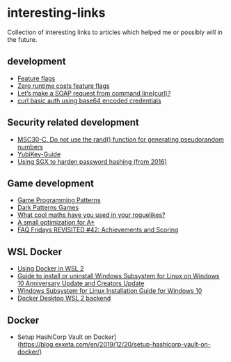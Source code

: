 # interesting-links

Collection of interesting links to articles which helped me or possibly will in the future.

## development
- [Feature flags](https://docs.microsoft.com/en-us/dotnet/architecture/cloud-native/feature-flags)
- [Zero runtime costs feature flags](https://stackoverflow.com/questions/51155408/zero-runtime-costs-feature-flags)
- [Let’s make a SOAP request from command line(curl)?](https://dasunhegoda.com/make-soap-request-command-line-curl/596/)
- [curl basic auth using base64 encoded credentials](https://osric.com/chris/accidental-developer/2018/07/curl-basic-auth-base64-encoded-credentials/)

## Security related development
- [MSC30-C. Do not use the rand() function for generating pseudorandom numbers](https://wiki.sei.cmu.edu/confluence/display/c/MSC30-C.+Do+not+use+the+rand%28%29+function+for+generating+pseudorandom+numbers)
- [YubiKey-Guide ](https://github.com/drduh/YubiKey-Guide)
- [Using SGX to harden password hashing (from 2016)](https://github.com/ctz/sgx-pwenclave)

## Game development
- [Game Programming Patterns](http://www.gameprogrammingpatterns.com)
- [Dark Patterns Games](https://www.darkpattern.games)
- [What cool maths have you used in your roguelikes?](https://www.reddit.com/r/roguelikedev/comments/9zoaec/what_cool_maths_have_you_used_in_your_roguelikes)
- [A small optimization for A*](https://coffeebraingames.wordpress.com/2019/02/23/a-small-optimization-for-a/)
- [FAQ Fridays REVISITED #42: Achievements and Scoring](https://www.reddit.com/r/roguelikedev/comments/c0csgj/faq_fridays_revisited_42_achievements_and_scoring/)


## WSL Docker
- [Using Docker in WSL 2](https://code.visualstudio.com/blogs/2020/03/02/docker-in-wsl2)
- [Guide to install or uninstall Windows Subsystem for Linux on Windows 10 Anniversary Update and Creators Update](https://docs.microsoft.com/de-de/windows/wsl/install-legacy#uninstallingremoving-the-legacy-distro)
- [Windows Subsystem for Linux Installation Guide for Windows 10](https://docs.microsoft.com/de-de/windows/wsl/install-win10#step-4---download-the-linux-kernel-update-package)
- [Docker Desktop WSL 2 backend](https://docs.docker.com/docker-for-windows/wsl/)

## Docker
- Setup HashiCorp Vault on Docker](https://blog.exxeta.com/en/2019/12/20/setup-hashicorp-vault-on-docker/)
